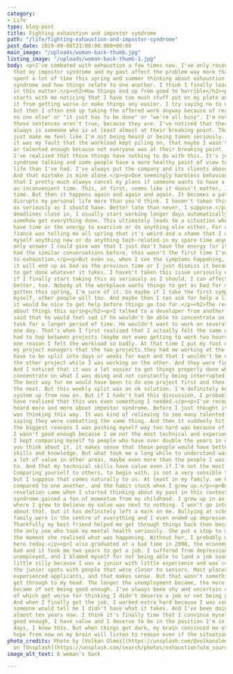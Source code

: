 ```yaml
---
category:
- Life
type: blog-post
title: Fighting exhaustion and impostor syndrome
path: "/life/fighting-exhaustion-and-impostor-syndrome"
post_date: 2019-09-08T21:00:00.000+00:00
main_image: "/uploads/woman-back-thumb.jpg"
listing_image: "/uploads/woman-back-thumb-1.jpg"
body: <p>I've combated with exhaustion a few times now. I've only recently realised
  that my impostor syndrome and my past affect the problem way more than I thought.</p><p>I've
  spent a lot of time this spring and summer thinking about exhaustion and impostor
  syndrome and how things relate to one another. I think I finally learned my lesson
  in this matter.</p><h2>How things end up from good to horrible</h2><p>It usually
  starts with me noticing that I have too much stuff put on my plate and I can't stop
  it from getting worse or make things any easier. I try saying no to extra work,
  but then I often end up taking the offered work anyway because of reasons like "there's
  no one else" or "it just has to be done" or "we're all busy". I'm not saying that
  those sentences aren't true, because they are. I've noticed that there basically
  always is someone who is at least almost at their breaking point. Those sentences
  just make me feel like I'm not being heard or being taken seriously. I used to think
  it was my fault that the workload kept piling on, that maybe I wasn't fast enough
  or talented enough because not everyone was at their breaking point. Thankfully
  I've realised that those things have nothing to do with this. It's just my impostor
  syndrome talking and some people have a more healthy point of view to work vs private
  life than I've had. I've always put the company and its clients above my wellbeing.
  And that mistake is mine alone.</p><p>One seemingly harmless behaviour of mine is
  that I pretty much always cancel my plans if someone wants to have a meeting at
  an inconvenient time. This, at first, seems like it doesn't matter, it's only one
  time. But then it happens again and again and again. It becomes a pattern, and it
  disrupts my personal life more than you'd think. I haven't taken this behaviour
  as seriously as I should have. Better late than never, I suppose.</p><p>When the
  deadlines close in, I usually start working longer days automatically to try to
  somehow get everything done. This ultimately leads to a situation where I don't
  have time or the energy to exercise or do anything else either. For example, my
  fiancé was telling me all spring that it's weird and a shame that I don't teach
  myself anything new or do anything tech-related in my spare time anymore. And the
  only answer I could give was that I just don't have the energy for it. And we've
  had the similar conversations before, this wasn't the first time I've driven myself
  to exhaustion.</p><p>But even so, when I see the symptoms happening, I don't think
  it will end up as bad as the previous time or I just dismiss it because things need
  to get done whatever it takes. I haven't taken this issue seriously enough. Maybe
  if I finally start taking this as seriously as I should, I can affect my workload
  better, too. Nobody at the workplace wants things to get as bad for me as they've
  gotten this spring, I'm sure of it. So maybe if I take the first symptoms seriously
  myself, other people will too. And maybe then I can ask for help a little sooner,
  it would be nice to get help before things go too far.</p><h2>The revelation I had
  about things this spring</h2><p>I talked to a developer from another company who
  said that he would feel sad if he wouldn't be able to concentrate on a site or a
  task for a longer period of time. He wouldn't want to work on several projects in
  one day. That's when I first realised that I actually felt the same way. That I
  had to hop between projects (maybe not even getting to work two hours on each) was
  one reason I felt the workload so badly. At that time I put my foot down and told
  my project managers that the two projects they had me working at the same time would
  have to be split into days or weeks for each and that I wouldn't be even discussing
  the other project while I was working on the other. And they were fine with it.
  And I noticed that it was a lot easier to get things properly done when I could
  concentrate on what I was doing and not constantly being interrupted mid-thought.
  The best way for me would have been to do one project first and then move on to
  the next. But this weekly split was an ok solution. I'm definitely keeping this
  system up from now on. But if I hadn't had this discussion, I probably wouldn't
  have realised that this was even something I needed.</p><p>I've recently read and
  heard more and more about impostor syndrome. Before I just thought it was me that
  was thinking this way. It was kind of relieving to see many talented and smart people
  saying they were combatting the same thing. And then it suddenly hit me. One of
  the biggest reasons I was pushing myself way too hard was because of thinking otherwise,
  I wasn't good enough because I am not the most technical and experienced developer.
  I kept comparing myself to people who have over double the years in expertise. When
  you think about it, it makes sense that those people would have better technical
  skills and knowledge. But what took me a long while to understand was that I have
  a lot of value in other areas, maybe even more than the people I was comparing myself
  to. And that my technical skills have value even if I'm not the most experienced.
  Comparing yourself to others, to begin with, is not a very sensible thing to do,
  but I suppose that comes naturally to us. At least in my family, we kids were constantly
  compared to one another, and the habit stuck when I grew up.</p><p>But the proper
  revelation came when I started thinking about my past in this context. My impostor
  syndrome gained a ton of momentum from my childhood. I grew up in an environment
  where I grew to believe my value was next to nothing. I won't go into much detail
  about that, but it has definitely left a mark on me. Bullying at school and a broken
  family were in the centre of everything and I even ended up depressed as a teen.
  Thankfully my best friend helped me get through things back then because she was
  the only one who took my mental health seriously. She put a stop to my harmful habits
  the moment she realised what was happening. Without her, I probably wouldn't be
  here today.</p><p>I also graduated at a bad time in 2008, the economy was quite
  bad and it took me two years to get a job. I suffered from depression again while
  unemployed, and I blamed myself for not being able to land a job sooner. It's a
  little silly because I was a junior with little experience and was competing for
  the junior spots with people that were closer to seniors. Most places hired more
  experienced applicants, and that makes sense. But that wasn't something I could
  get through to my head. The longer the unemployment became, the more convinced I
  became of not being good enough. I've always been shy and uncertain of myself, both
  of which got worse for thinking I didn't deserve a job or not being good enough.
  And when I finally got the job, I worked extra hard because I was constantly afraid
  someone would tell me I didn't have what it takes. And I've been doing that for
  almost ten years now. I think it's finally time that I convince myself that I'm
  good enough, I have value and I deserve to be in the position I'm in. On the good
  days, I know this. But when things got dark, my brain convinced me otherwise. I
  hope from now on my brain will listen to reason even if the situation gets worse.</p>
photo_credits: Photo by [Volkan Olmez](https://unsplash.com/@volkanolmez?utm_source=unsplash&utm_medium=referral&utm_content=creditCopyText)
  on [Unsplash](https://unsplash.com/search/photos/exhaustion?utm_source=unsplash&utm_medium=referral&utm_content=creditCopyText)
image_alt_text: A woman's back

---
```


